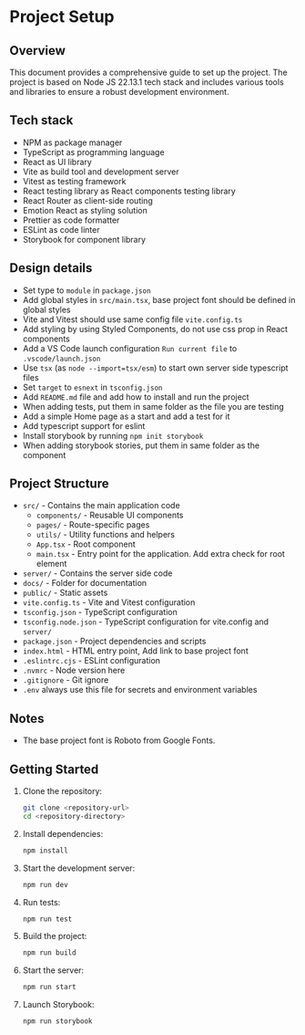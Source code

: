 # Project Setup

## Overview
This document provides a comprehensive guide to set up the project. The project is based on Node JS 22.13.1 tech stack and includes various tools and libraries to ensure a robust development environment.

## Tech stack
- NPM as package manager
- TypeScript as programming language
- React as UI library
- Vite as build tool and development server
- Vitest as testing framework
- React testing library as React components testing library
- React Router as client-side routing
- Emotion React as styling solution
- Prettier as code formatter
- ESLint as code linter
- Storybook for component library

## Design details
- Set type to `module` in `package.json`
- Add global styles in `src/main.tsx`, base project font should be defined in global styles
- Vite and Vitest should use same config file `vite.config.ts`
- Add styling by using Styled Components, do not use css prop in React components
- Add a VS Code launch configuration `Run current file` to `.vscode/launch.json`
- Use `tsx` (as `node --import=tsx/esm`) to start own server side typescript files
- Set `target` to `esnext` in `tsconfig.json`
- Add `README.md` file and add how to install and run the project
- When adding tests, put them in same folder as the file you are testing
- Add a simple Home page as a start and add a test for it
- Add typescript support for eslint
- Install storybook by running `npm init storybook`
- When adding storybook stories, put them in same folder as the component

## Project Structure
- `src/` - Contains the main application code
  - `components/` - Reusable UI components
  - `pages/` - Route-specific pages
  - `utils/` - Utility functions and helpers
  - `App.tsx` - Root component
  - `main.tsx` - Entry point for the application. Add extra check for root element
- `server/` - Contains the server side code
- `docs/` - Folder for documentation
- `public/` - Static assets
- `vite.config.ts` - Vite and Vitest configuration
- `tsconfig.json` - TypeScript configuration
- `tsconfig.node.json` - TypeScript configuration for vite.config and `server/`
- `package.json` - Project dependencies and scripts
- `index.html` - HTML entry point, Add link to base project font
- `.eslintrc.cjs` - ESLint configuration
- `.nvmrc` - Node version here
- `.gitignore` - Git ignore
- `.env` always use this file for secrets and environment variables

## Notes
- The base project font is Roboto from Google Fonts.

## Getting Started
1. Clone the repository:
   ```sh
   git clone <repository-url>
   cd <repository-directory>
   ```

2. Install dependencies:
   ```sh
   npm install
   ```

3. Start the development server:
   ```sh
   npm run dev
   ```

4. Run tests:
   ```sh
   npm run test
   ```

5. Build the project:
   ```sh
   npm run build
   ```

6. Start the server:
   ```sh
   npm run start
   ```

7. Launch Storybook:
   ```sh
   npm run storybook
   ```
